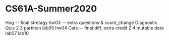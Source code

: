 # CS61A-Summer2020
Hog -- final stretagy
hw03 -- extra questions & count_change
Diagnostic Quiz
2.3 partition
lab05
hw04
Cats -- final diff, extra credit
2.4 mutable data
lab07
lab10